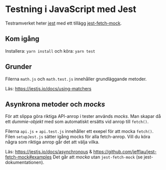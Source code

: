 # Testning i JavaScript med Jest 

Testramverket heter [jest](https://jestjs.io/) med ett tillägg [jest-fetch-mock](https://github.com/jefflau/jest-fetch-mock ).

## Kom igång

Installera: `yarn install` och köra: `yarn test`

## Grunder 

Filerna `math.js` och `math.test.js` innehåller grundläggande metoder.

Läs: https://jestjs.io/docs/using-matchers

## Asynkrona metoder och *mocks*

För att slippa göra riktiga API-anrop i tester används *mocks*. Man skapar då ett *dummie-objekt* med som automatiskt ersätts vid anrop till `fetch()`.

Filerna `api.js` + `api.test.js` innehåller ett exepel för att mocka `fetch()`. Filen `setupJest.js` sätter igång mocks för alla fetch-anrop. Vill du köra några som riktiga anrop går det att välja vilka.

Läs: https://jestjs.io/docs/asynchronous & https://github.com/jefflau/jest-fetch-mock#examples Det går att *mocka* utan `jest-fetch-mock` (se jest-dokumentationen).
